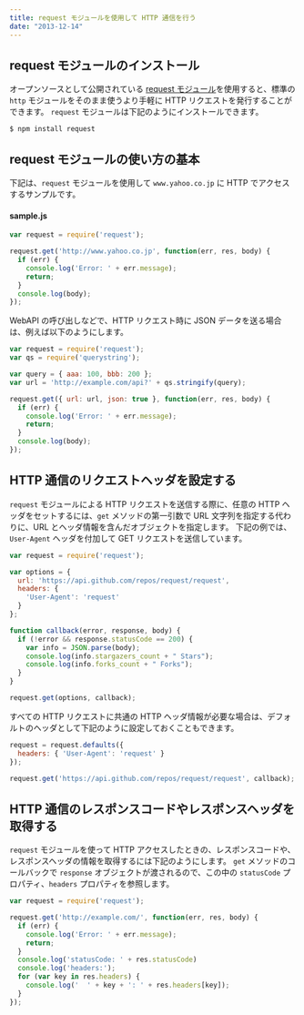 ```yaml
---
title: request モジュールを使用して HTTP 通信を行う
date: "2013-12-14"
---
```


request モジュールのインストール
----

オープンソースとして公開されている [request モジュール](https://github.com/mikeal/request)を使用すると、標準の `http` モジュールをそのまま使うより手軽に HTTP リクエストを発行することができます。
`request` モジュールは下記のようにインストールできます。

```
$ npm install request
```


request モジュールの使い方の基本
----

下記は、`request` モジュールを使用して `www.yahoo.co.jp` に HTTP でアクセスするサンプルです。

#### sample.js

```javascript
var request = require('request');

request.get('http://www.yahoo.co.jp', function(err, res, body) {
  if (err) {
    console.log('Error: ' + err.message);
    return;
  }
  console.log(body);
});
```

WebAPI の呼び出しなどで、HTTP リクエスト時に JSON データを送る場合は、例えば以下のようにします。

```javascript
var request = require('request');
var qs = require('querystring');

var query = { aaa: 100, bbb: 200 };
var url = 'http://example.com/api?' + qs.stringify(query);

request.get({ url: url, json: true }, function(err, res, body) {
  if (err) {
    console.log('Error: ' + err.message);
    return;
  }
  console.log(body);
});
```


HTTP 通信のリクエストヘッダを設定する
----

`request` モジュールによる HTTP リクエストを送信する際に、任意の HTTP ヘッダをセットするには、`get` メソッドの第一引数で URL 文字列を指定する代わりに、URL とヘッダ情報を含んだオブジェクトを指定します。
下記の例では、`User-Agent` ヘッダを付加して GET リクエストを送信しています。

```javascript
var request = require('request');

var options = {
  url: 'https://api.github.com/repos/request/request',
  headers: {
    'User-Agent': 'request'
  }
};

function callback(error, response, body) {
  if (!error && response.statusCode == 200) {
    var info = JSON.parse(body);
    console.log(info.stargazers_count + " Stars");
    console.log(info.forks_count + " Forks");
  }
}

request.get(options, callback);
```

すべての HTTP リクエストに共通の HTTP ヘッダ情報が必要な場合は、デフォルトのヘッダとして下記のように設定しておくこともできます。

```javascript
request = request.defaults({
  headers: { 'User-Agent': 'request' }
});

request.get('https://api.github.com/repos/request/request', callback);
```


HTTP 通信のレスポンスコードやレスポンスヘッダを取得する
----

`request` モジュールを使って HTTP アクセスしたときの、レスポンスコードや、レスポンスヘッダの情報を取得するには下記のようにします。
`get` メソッドのコールバックで `response` オブジェクトが渡されるので、この中の `statusCode` プロパティ、`headers` プロパティを参照します。

```javascript
var request = require('request');

request.get('http://example.com/', function(err, res, body) {
  if (err) {
    console.log('Error: ' + err.message);
    return;
  }
  console.log('statusCode: ' + res.statusCode)
  console.log('headers:');
  for (var key in res.headers) {
    console.log('  ' + key + ': ' + res.headers[key]);
  }
});
```
